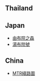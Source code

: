 ## Thailand

## Japan

- [由布院之森](https://www.jrkyushu.co.jp/chinese/train/yufuin_no_mori.html)
- [湯布院號](https://www.highwaybus.com/gp/info/lineDetail?lineGroupNo=14&lineId=482)

## China

- [MTR綫路圖](https://www.mtrsz.com.cn/frontend/default/src/channel/line_img.html)
